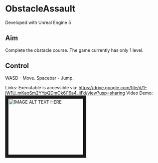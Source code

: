# ObstacleAssault

Developed with Unreal Engine 5

## Aim
Complete the obstacle course.
The game currently has only 1 level.


## Control
WASD - Move.
Spacebar - Jump.


Links:
Executable is accessible via: https://drive.google.com/file/d/1-jW1U_mKaoSm2YYpQDmOk6l16a4_iiFd/view?usp=sharing
Video Demo: <a href="http://www.youtube.com/watch?feature=player_embedded&v=o5gLnpqWTP0" target="_blank"><img src="http://img.youtube.com/vi/o5gLnpqWTP0/0.jpg" 
alt="IMAGE ALT TEXT HERE" width="240" height="180" border="10" /></a>
